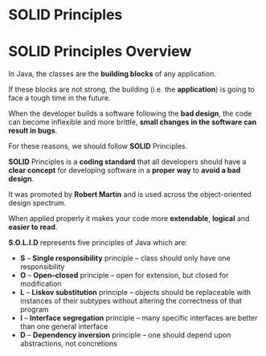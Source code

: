 # SOLID Principles

# SOLID Principles Overview

In Java, the classes are the **building blocks** of any application. 

If these blocks are not strong, the building (i.e. the **application**) is going to face a tough time in the future.

When the developer builds a software following the **bad design**, the code can become inflexible and more brittle, **small changes in the software can result in bugs**.

For these reasons, we should follow **SOLID** Principles.

**SOLID** Principles is a **coding standard** that all developers should have a **clear concept** for developing software in a **proper way** to **avoid a bad design**.

It was promoted by **Robert Martin** and is used across the object-oriented design spectrum.

When applied properly it makes your code more **extendable**, **logical** and **easier to read**.

**S.O.L.I.D** represents five principles of Java which are:

- **S** – **Single responsibility** principle – class should only have one responsibility
- **O** – **Open–closed** principle – open for extension, but closed for modification
- **L** – **Liskov substitution** principle – objects should be replaceable with instances of their subtypes without altering the correctness of that program
- **I** – **Interface segregation** principle – many specific interfaces are better than one general interface
- **D** – **Dependency inversion** principle – one should depend upon abstractions, not concretions
